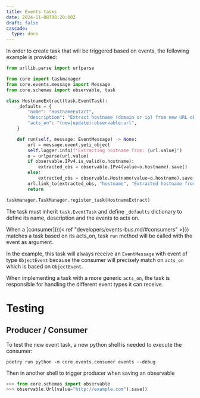 ```yaml
---
title: Events tasks
date: 2024-11-08T08:20:00Z
draft: false
cascade:
  type: docs
---
```


In order to create task that will be triggered based on events, the following example is provided:

```python
from urllib.parse import urlparse

from core import taskmanager
from core.events.message import Message
from core.schemas import observable, task

class HostnameExtract(task.EventTask):
    _defaults = {
        "name": "HostnameExtact",
        "description": "Extract hostname (domain or ip) from new URL observable.",
        "acts_on": "(new|update):observable:url",
    }

    def run(self, message: EventMessage) -> None:
        url = message.event.yeti_object
        self.logger.info(f"Extracting hostname from: {url.value}")
        o = urlparse(url.value)
        if observable.IPv4.is_valid(o.hostname):
            extracted_obs = observable.IPv4(value=o.hostname).save()
        else:
            extracted_obs = observable.Hostname(value=o.hostname).save()
        url.link_to(extracted_obs, "hostname", "Extracted hostname from URL")
        return

taskmanager.TaskManager.register_task(HostnameExtract)
```

The task must inherit `task.EventTask` and define `_defaults` dictionary to define its name, description and the events to acts on.

When a [consumer]({{< ref "developers/events-bus.md/#consumers" >}}) matches a task based on its acts_on, task `run` method will be called with the event as argument. 

In the example, this task will always receive an `EventMessage` with event of type `ObjectEvent` because the consumer will precisely match on `acts_on` which is based on `ObjectEvent`.

When implementing a task with a more generic `acts_on`, the task is responsible for handling the different event types it can receive.

# Testing

## Producer / Consumer

To test the new event task, a new python shell is needed to execute the consumer:

```shell
poetry run python -m core.events.consumer events --debug
```

Then in another shell to trigger producer when saving an observable

```python
>>> from core.schemas import observable
>>> observable.Url(value="http://example.com").save()
```
